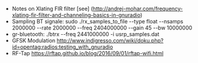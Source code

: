 - Notes on Xlating FIR filter [see] (http://andrej-mohar.com/frequency-xlating-fir-filter-and-channeling-basics-in-gnuradio)
- Sampling BT signale:
sudo ./rx_samples_to_file --type float --nsamps 2000000 --rate 2000000 --freq 2404000000 --gain 45 --bw 10000000 
- gr-bluetooth:
./btrx --freq 2441000000 -i usrp_samples.dat
- GFSK Modulation
http://www.indigresso.com/wiki/doku.php?id=opentag:radios:testing_with_gnuradio
- RF-Tap
https://rftap.github.io/blog/2016/09/01/rftap-wifi.html
